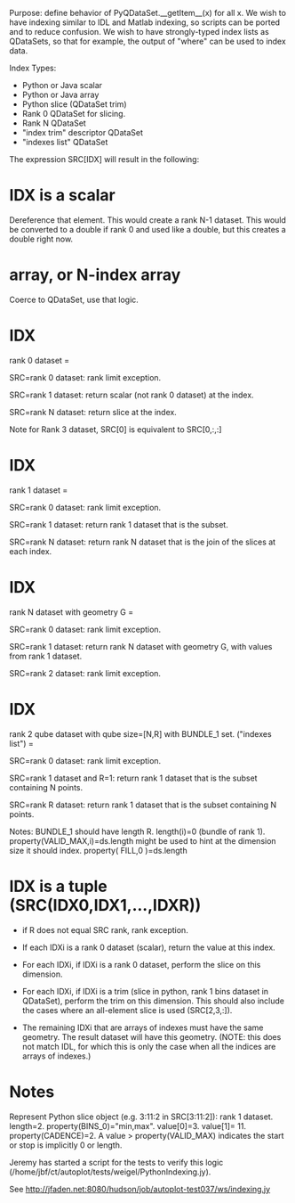 Purpose: define behavior of PyQDataSet.\_\_getItem\_\_(x) for all x. We
wish to have indexing similar to IDL and Matlab indexing, so scripts can
be ported and to reduce confusion. We wish to have strongly-typed index
lists as QDataSets, so that for example, the output of "where" can be
used to index data.

Index Types:

  - Python or Java scalar
  - Python or Java array
  - Python slice (QDataSet trim)
  - Rank 0 QDataSet for slicing.
  - Rank N QDataSet
  - "index trim" descriptor QDataSet
  - "indexes list" QDataSet

The expression SRC\[IDX\] will result in the following:

# IDX is a scalar

Dereference that element. This would create a rank N-1 dataset. This
would be converted to a double if rank 0 and used like a double, but
this creates a double right now.

# array, or N-index array

Coerce to QDataSet, use that logic.

# IDX

rank 0 dataset =

SRC=rank 0 dataset: rank limit exception.

SRC=rank 1 dataset: return scalar (not rank 0 dataset) at the index.

SRC=rank N dataset: return slice at the index.

Note for Rank 3 dataset, SRC\[0\] is equivalent to SRC\[0,:,:\]

# IDX

rank 1 dataset =

SRC=rank 0 dataset: rank limit exception.

SRC=rank 1 dataset: return rank 1 dataset that is the subset.

SRC=rank N dataset: return rank N dataset that is the join of the slices
at each index.

# IDX

rank N dataset with geometry G =

SRC=rank 0 dataset: rank limit exception.

SRC=rank 1 dataset: return rank N dataset with geometry G, with values
from rank 1 dataset.

SRC=rank 2 dataset: rank limit exception.

# IDX

rank 2 qube dataset with qube size=\[N,R\] with BUNDLE\_1 set. ("indexes
list") =

SRC=rank 0 dataset: rank limit exception.

SRC=rank 1 dataset and R=1: return rank 1 dataset that is the subset
containing N points.

SRC=rank R dataset: return rank 1 dataset that is the subset containing
N points.

Notes: BUNDLE\_1 should have length R. length(i)=0 (bundle of rank 1).
property(VALID\_MAX,i)=ds.length might be used to hint at the dimension
size it should index. property( FILL,0 )=ds.length

# IDX is a tuple (SRC(IDX0,IDX1,...,IDXR))

  - if R does not equal SRC rank, rank exception.

<!-- end list -->

  - If each IDXi is a rank 0 dataset (scalar), return the value at this
    index.

<!-- end list -->

  - For each IDXi, if IDXi is a rank 0 dataset, perform the slice on
    this dimension.

<!-- end list -->

  - For each IDXi, if IDXi is a trim (slice in python, rank 1 bins
    dataset in QDataSet), perform the trim on this dimension. This
    should also include the cases where an all-element slice is used
    (SRC\[2,3,:\]).

<!-- end list -->

  - The remaining IDXi that are arrays of indexes must have the same
    geometry. The result dataset will have this geometry. (NOTE: this
    does not match IDL, for which this is only the case when all the
    indices are arrays of indexes.)

# Notes

Represent Python slice object (e.g. 3:11:2 in SRC\[3:11:2\]): rank 1
dataset. length=2. property(BINS\_0)="min,max". value\[0\]=3.
value\[1\]= 11. property(CADENCE)=2. A value \> property(VALID\_MAX)
indicates the start or stop is implicitly 0 or length.

Jeremy has started a script for the tests to verify this logic
(/home/jbf/ct/autoplot/tests/weigel/PythonIndexing.jy).

See <http://jfaden.net:8080/hudson/job/autoplot-test037/ws/indexing.jy>

